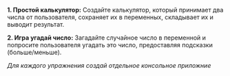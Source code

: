 **1. Простой калькулятор:**
Создайте калькулятор, который принимает два числа от пользователя, сохраняет их в переменных, складывает их и выводит результат.

**2. Игра угадай число:**
Загадайте случайное число в переменной и попросите пользователя угадать это число, предоставляя подсказки (больше/меньше).

*Для каждого упражнения создай отдельное консольное приложние*
